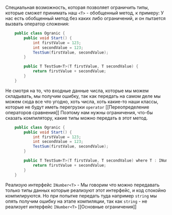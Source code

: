 Специальная возможность, которая позволяет ограничить типы, которые сможет принимать наш `<T>` - обобщенный метод, к примеру:
У нас есть обобщенный метод без каких либо ограничений, и он пытается вызвать оператор сложения:
```csharp
    public class Ogranic {
        public void Start() {
            int firstValue = 123;
            int secondValue = 123;
            TestSum(firstValue, secondValue);
        }

        public T TestSum<T>(T firstValue, T secondValue) {
            return firstValue + secondValue;
        }
    }
```
Не смотря на то, что входные данные числа, которые мы можем складывать, мы получим ошибку, так как передать на самом деле мы можем сюда все что угодно, хоть числа, хоть какие-то наши классы, которые не будут иметь перегрузки `operator` [[Переопределение операторов сравнения]]
Поэтому нам нужны ограничения, что-бы сказать компилятору, какие типы можно передать в этот метод.

```csharp
    public class Ogranic {
        public void Start() {
            int firstValue = 123;
            int secondValue = 123;
            TestSum(firstValue, secondValue);
        }

        public T TestSum<T>(T firstValue, T secondValue) where T : INumber<T> {
            return firstValue + secondValue;
        }
    }
```
Реализую интерфейс `INumber<T>` - Мы говорим что можно передавать только типы данных которые реализуют этот интерфейс, и код спокойно компилируются.
Но при попытке передать туда например `string` мы опять получим ошибку на этапе компиляции, так как `string` - не реализует интерфейс `INumber<T>`
[[Основные ограничения]]
